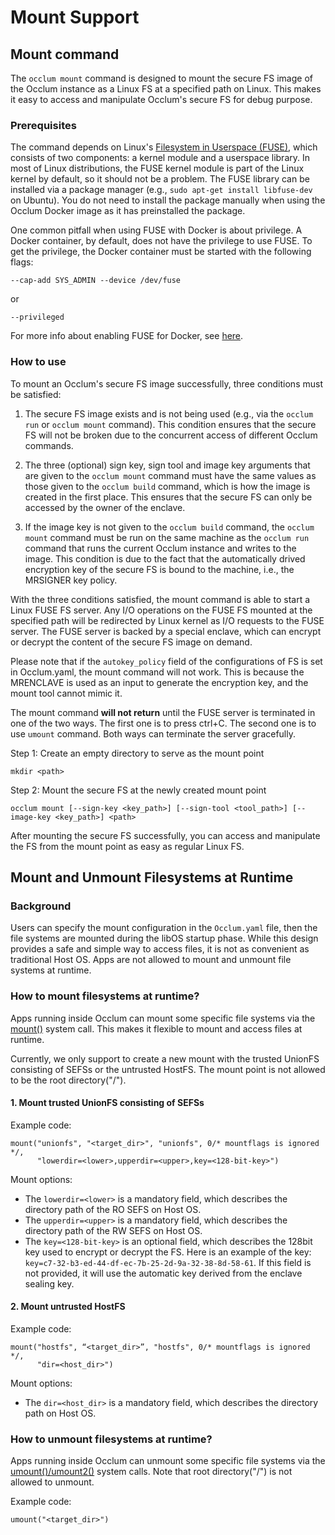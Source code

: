# Mount Support

## Mount command

The `occlum mount` command is designed to mount the secure FS image of the Occlum instance as a Linux FS at a specified path on Linux. This makes it easy to access and manipulate Occlum's secure FS for debug purpose.

### Prerequisites

The command depends on Linux's [Filesystem in Userspace (FUSE)](https://en.wikipedia.org/wiki/Filesystem_in_Userspace), which consists of two components: a kernel module and a userspace library. In most of Linux distributions, the FUSE kernel module is part of the Linux kernel by default, so it should not be a problem. The FUSE library can be installed via a package manager (e.g., `sudo apt-get install libfuse-dev` on Ubuntu). You do not need to install the package manually when using the Occlum Docker image as it has preinstalled the package.

One common pitfall when using FUSE with Docker is about privilege. A Docker container, by default, does not have the privilege to use FUSE. To get the privilege, the Docker container must be started with the following flags:
```
--cap-add SYS_ADMIN --device /dev/fuse
```
or
```
--privileged
```
For more info about enabling FUSE for Docker, see [here](https://github.com/docker/for-linux/issues/321).

### How to use

To mount an Occlum's secure FS image successfully, three conditions must be satisfied:

1. The secure FS image exists and is not being used (e.g., via the `occlum run` or `occlum mount` command). This condition ensures that the secure FS will not be broken due to the concurrent access of different Occlum commands.

2. The three (optional) sign key, sign tool and image key arguments that are given to the `occlum mount` command must have the same values as those given to the `occlum build` command, which is how the image is created in the first place. This ensures that the secure FS can only be accessed by the owner of the enclave.

3. If the image key is not given to the `occlum build` command, the `occlum mount` command must be run on the same machine as the `occlum run` command that runs the current Occlum instance and writes to the image. This condition is due to the fact that the automatically drived encryption key of the secure FS is bound to the machine, i.e., the MRSIGNER key policy.

With the three conditions satisfied, the mount command is able to start a Linux FUSE FS server. Any I/O operations on the FUSE FS mounted at the specified path will be redirected by Linux kernel as I/O requests to the FUSE server. The FUSE server is backed by a special enclave, which can encrypt or decrypt the content of the secure FS image on demand.

Please note that if the `autokey_policy` field of the configurations of FS is set in Occlum.yaml, the mount command will not work. This is because the MRENCLAVE is used as an input to generate the encryption key, and the mount tool cannot mimic it.

The mount command **will not return** until the FUSE server is terminated in one of the two ways. The first one is to press ctrl+C. The second one is to use `umount` command. Both ways can terminate the server gracefully.

Step 1: Create an empty directory to serve as the mount point
```
mkdir <path>
```

Step 2: Mount the secure FS at the newly created mount point
```
occlum mount [--sign-key <key_path>] [--sign-tool <tool_path>] [--image-key <key_path>] <path>
```
After mounting the secure FS successfully, you can access and manipulate the FS from the mount point as easy as regular Linux FS.


## Mount and Unmount Filesystems at Runtime

### Background
Users can specify the mount configuration in the `Occlum.yaml` file, then the file systems are mounted during the libOS startup phase. While this design provides a safe and simple way to access files, it is not as convenient as traditional Host OS. Apps are not allowed to mount and unmount file systems at runtime.

### How to mount filesystems at runtime?
Apps running inside Occlum can mount some specific file systems via the [mount()](https://man7.org/linux/man-pages/man2/mount.2.html) system call. This makes it flexible to mount and access files at runtime.

Currently, we only support to create a new mount with the trusted UnionFS consisting of SEFSs or the untrusted HostFS. The mount point is not allowed to be the root directory("/").

#### 1. Mount trusted UnionFS consisting of SEFSs
Example code:

```
mount("unionfs", "<target_dir>", "unionfs", 0/* mountflags is ignored */,
      "lowerdir=<lower>,upperdir=<upper>,key=<128-bit-key>")
```

Mount options:

- The `lowerdir=<lower>` is a mandatory field, which describes the directory path of the RO SEFS on Host OS.
- The `upperdir=<upper>` is a mandatory field, which describes the directory path of the RW SEFS on Host OS.
- The `key=<128-bit-key>` is an optional field, which describes the 128bit key used to encrypt or decrypt the FS. Here is an example of the key: `key=c7-32-b3-ed-44-df-ec-7b-25-2d-9a-32-38-8d-58-61`. If this field is not provided, it will use the automatic key derived from the enclave sealing key.

#### 2. Mount untrusted HostFS
Example code:

```
mount("hostfs", “<target_dir>”, "hostfs", 0/* mountflags is ignored */,
      "dir=<host_dir>")
```

Mount options:

- The `dir=<host_dir>` is a mandatory field, which describes the directory path on Host OS.

### How to unmount filesystems at runtime?

Apps running inside Occlum can unmount some specific file systems via the [umount()/umount2()](https://man7.org/linux/man-pages/man2/umount.2.html) system calls. Note that root directory("/") is not allowed to unmount.

Example code:
```
umount("<target_dir>")
```

